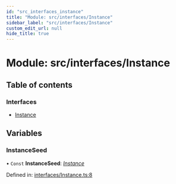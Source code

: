 ```yaml
---
id: "src_interfaces_instance"
title: "Module: src/interfaces/Instance"
sidebar_label: "src/interfaces/Instance"
custom_edit_url: null
hide_title: true
---
```


# Module: src/interfaces/Instance

## Table of contents

### Interfaces

- [Instance](../interfaces/src_interfaces_instance.instance.md)

## Variables

### InstanceSeed

• `Const` **InstanceSeed**: [*Instance*](../interfaces/src_interfaces_instance.instance.md)

Defined in: [interfaces/Instance.ts:8](https://github.com/xr3ngine/xr3ngine/blob/a16a45d7e/packages/common/src/interfaces/Instance.ts#L8)
